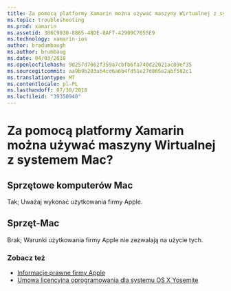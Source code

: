 ```yaml
---
title: Za pomocą platformy Xamarin można używać maszyny Wirtualnej z systemem Mac?
ms.topic: troubleshooting
ms.prod: xamarin
ms.assetid: 386C9030-8865-48DE-8AF7-42909C7055E9
ms.technology: xamarin-ios
author: bradumbaugh
ms.author: brumbaug
ms.date: 04/03/2018
ms.openlocfilehash: 9d257d7662f359a7cbfb6fa740d22021ac89ef35
ms.sourcegitcommit: aa9b9b203ab4cd6a6b4fd51e27d865e2abf582c1
ms.translationtype: MT
ms.contentlocale: pl-PL
ms.lasthandoff: 07/30/2018
ms.locfileid: "39350940"
---
```

# <a name="can-i-use-a-mac-vm-with-xamarin"></a>Za pomocą platformy Xamarin można używać maszyny Wirtualnej z systemem Mac? 

## <a name="mac-hardware"></a>Sprzętowe komputerów Mac
Tak; Uważaj wykonać użytkowania firmy Apple.

## <a name="non-mac-hardware"></a>Sprzęt-Mac
Brak; Warunki użytkowania firmy Apple nie zezwalają na użycie tych.

### <a name="see-also"></a>Zobacz też
- [Informacje prawne firmy Apple](https://www.apple.com/legal/)
- [Umowa licencyjna oprogramowania dla systemu OS X Yosemite](http://images.apple.com/legal/sla/docs/OSX10103.pdf)
